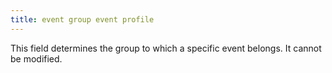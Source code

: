 ```yaml
---
title: event group event profile
---
```



This field determines the group to which a specific event belongs. It  cannot be modified.
